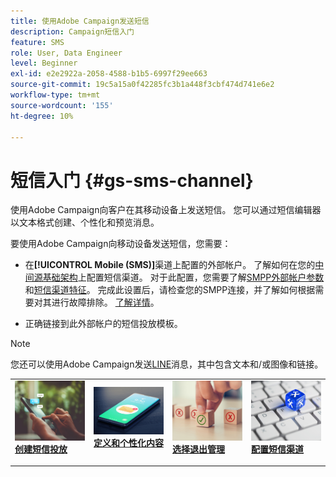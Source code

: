 ```yaml
---
title: 使用Adobe Campaign发送短信
description: Campaign短信入门
feature: SMS
role: User, Data Engineer
level: Beginner
exl-id: e2e2922a-2058-4588-b1b5-6997f29ee663
source-git-commit: 19c5a15a0f42285fc3b1a448f3cbf474d741e6e2
workflow-type: tm+mt
source-wordcount: '155'
ht-degree: 10%

---
```


# 短信入门 {#gs-sms-channel}

使用Adobe Campaign向客户在其移动设备上发送短信。 您可以通过短信编辑器以文本格式创建、个性化和预览消息。

要使用Adobe Campaign向移动设备发送短信，您需要：

* 在&#x200B;**[!UICONTROL Mobile (SMS)]**&#x200B;渠道上配置的外部帐户。 了解如何在您的[中间源基础架构](sms-mid-sourcing.md)上配置短信渠道。 对于此配置，您需要了解[SMPP外部帐户参数](smpp-external-account.md)和[短信渠道特征](sms-channel.md)。
完成此设置后，请检查您的SMPP连接，并了解如何根据需要对其进行故障排除。 [了解详情](smpp-connection.md)。

* 正确链接到此外部帐户的短信投放模板。


>[!NOTE]
>
>您还可以使用Adobe Campaign发送[LINE](../../send/line.md)消息，其中包含文本和/或图像和链接。


<table style="table-layout:fixed"><tr style="border: 0;">
<td>
<a href="create-sms.md">
<img alt="创建短信" src="../../assets/do-not-localize/sms-sending.jpg">
</a>
<div><a href="create-sms.md"><strong>创建短信投放</strong>
</div>
<p>
</td>
<td>
<a href="sms-content.md">
<img alt="短信内容" src="../../assets/do-not-localize/sms.jpg">
</a>
<div>
<a href="sms-content.md"><strong>定义和个性化内容</strong></a>
</div>
<p></td>
<td>
<a href="sms-audience.md">
<img alt="受众" src="../../assets/do-not-localize/sms-opt-out.jpg">
</a>
<div>
<a href="sms-audience.md"><strong>选择退出管理</strong></a>
</div>
<p>
</td>
<td>
<a href="smpp-external-account.md">
<img alt="配置" src="../../assets/do-not-localize/sms-config.jpg">
</a>
<div>
<a href="smpp-external-account.md"><strong>配置短信渠道</strong></a>
</div>
<p>
</td>
</tr></table>
